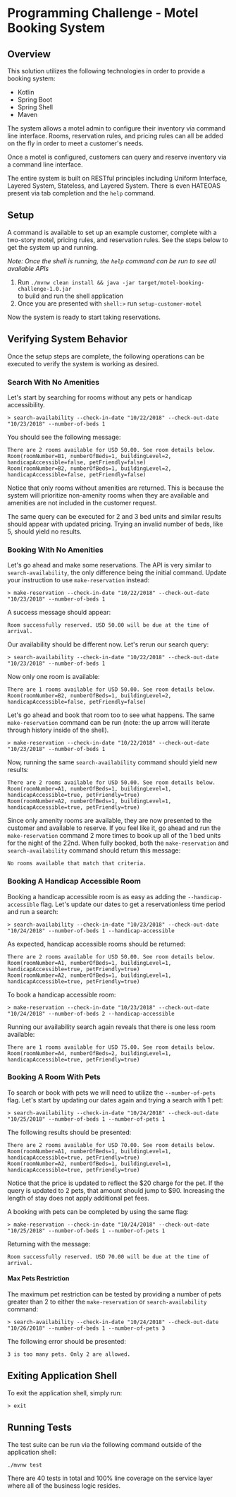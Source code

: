 # Programming Challenge - Motel Booking System

## Overview

This solution utilizes the following technologies in order to provide a booking system:
* Kotlin
* Spring Boot
* Spring Shell
* Maven

The system allows a motel admin to configure their inventory via command line interface. Rooms, reservation rules, and pricing rules can all be added on the fly in order to meet a customer's needs.

Once a motel is configured, customers can query and reserve inventory via a command line interface.

The entire system is built on RESTful principles including Uniform Interface, Layered System, Stateless, and Layered System. There is even HATEOAS present via tab completion and the `help` command.

## Setup

A command is available to set up an example customer, complete with a two-story motel, pricing rules, and reservation rules. See the steps below to get the system up and running.

*Note: Once the shell is running, the `help` command can be run to see all available APIs*

1. Run `./mvnw clean install && java -jar target/motel-booking-challenge-1.0.jar`        
 to build and run the shell application 
2. Once you are presented with `shell:>` run `setup-customer-motel`

Now the system is ready to start taking reservations.

## Verifying System Behavior

Once the setup steps are complete, the following operations can be executed to verify the system is working as desired.

### Search With No Amenities

Let's start by searching for rooms without any pets or handicap accessibility.

    > search-availability --check-in-date "10/22/2018" --check-out-date "10/23/2018" --number-of-beds 1

You should see the following message:

    There are 2 rooms available for USD 50.00. See room details below.
    Room(roomNumber=B1, numberOfBeds=1, buildingLevel=2, handicapAccessible=false, petFriendly=false)
    Room(roomNumber=B2, numberOfBeds=1, buildingLevel=2, handicapAccessible=false, petFriendly=false)

Notice that only rooms without amenities are returned. This is because the system will prioritize non-amenity rooms when they are available and amenities are not included in the customer request.

The same query can be executed for 2 and 3 bed units and similar results should appear with updated pricing. Trying an invalid number of beds, like 5, should yield no results.

### Booking With No Amenities

Let's go ahead and make some reservations. The API is very similar to `search-availability`, the only difference being the initial command. Update your instruction to use `make-reservation` instead:

    > make-reservation --check-in-date "10/22/2018" --check-out-date "10/23/2018" --number-of-beds 1

A success message should appear:

    Room successfully reserved. USD 50.00 will be due at the time of arrival.

Our availability should be different now. Let's rerun our search query:

    > search-availability --check-in-date "10/22/2018" --check-out-date "10/23/2018" --number-of-beds 1

Now only one room is available:

    There are 1 rooms available for USD 50.00. See room details below.
    Room(roomNumber=B2, numberOfBeds=1, buildingLevel=2, handicapAccessible=false, petFriendly=false)

Let's go ahead and book that room too to see what happens. The same `make-reservation` command can be run (note: the up arrow will iterate through history inside of the shell).

    > make-reservation --check-in-date "10/22/2018" --check-out-date "10/23/2018" --number-of-beds 1

Now, running the same `search-availability` command should yield new results:

    There are 2 rooms available for USD 50.00. See room details below.
    Room(roomNumber=A1, numberOfBeds=1, buildingLevel=1, handicapAccessible=true, petFriendly=true)
    Room(roomNumber=A2, numberOfBeds=1, buildingLevel=1, handicapAccessible=true, petFriendly=true)

Since only amenity rooms are available, they are now presented to the customer and available to reserve. If you feel like it, go ahead and run the `make-reservation` command 2 more times to book up all of the 1 bed units for the night of the 22nd. When fully booked, both the `make-reservation` and `search-availability` command should return this message:

    No rooms available that match that criteria.

### Booking A Handicap Accessible Room

Booking a handicap accessible room is as easy as adding the `--handicap-accessible` flag. Let's update our dates to get a reservationless time period and run a search:

    > search-availability --check-in-date "10/23/2018" --check-out-date "10/24/2018" --number-of-beds 1 --handicap-accessible

As expected, handicap accessible rooms should be returned:

    There are 2 rooms available for USD 50.00. See room details below.
    Room(roomNumber=A1, numberOfBeds=1, buildingLevel=1, handicapAccessible=true, petFriendly=true)
    Room(roomNumber=A2, numberOfBeds=1, buildingLevel=1, handicapAccessible=true, petFriendly=true)

To book a handicap accessible room:

    > make-reservation --check-in-date "10/23/2018" --check-out-date "10/24/2018" --number-of-beds 2 --handicap-accessible

Running our availability search again reveals that there is one less room available:

    There are 1 rooms available for USD 75.00. See room details below.
    Room(roomNumber=A4, numberOfBeds=2, buildingLevel=1, handicapAccessible=true, petFriendly=true)

### Booking A Room With Pets

To search or book with pets we will need to utilize the `--number-of-pets` flag. Let's start by updating our dates again and trying a search with 1 pet:

    > search-availability --check-in-date "10/24/2018" --check-out-date "10/25/2018" --number-of-beds 1 --number-of-pets 1

The following results should be presented:

    There are 2 rooms available for USD 70.00. See room details below.
    Room(roomNumber=A1, numberOfBeds=1, buildingLevel=1, handicapAccessible=true, petFriendly=true)
    Room(roomNumber=A2, numberOfBeds=1, buildingLevel=1, handicapAccessible=true, petFriendly=true)

Notice that the price is updated to reflect the $20 charge for the pet. If the query is updated to 2 pets, that amount should jump to $90. Increasing the length of stay does not apply additional pet fees.

A booking with pets can be completed by using the same flag:

    > make-reservation --check-in-date "10/24/2018" --check-out-date "10/25/2018" --number-of-beds 1 --number-of-pets 1

Returning with the message:

    Room successfully reserved. USD 70.00 will be due at the time of arrival.

#### Max Pets Restriction

The maximum pet restriction can be tested by providing a number of pets greater than 2 to either the `make-reservation` or `search-availability` command:

    > search-availability --check-in-date "10/24/2018" --check-out-date "10/26/2018" --number-of-beds 1 --number-of-pets 3

The following error should be presented:

    3 is too many pets. Only 2 are allowed.

## Exiting Application Shell

To exit the application shell, simply run:

    > exit

## Running Tests

The test suite can be run via the following command outside of the application shell:

    ./mvnw test

There are 40 tests in total and 100% line coverage on the service layer where all of the business logic resides.
